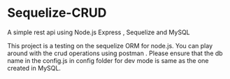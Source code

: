 # Sequelize-CRUD
A simple rest api using Node.js Express , Sequelize and MySQL

This project is a testing on the sequelize ORM for node.js. You can play around with the crud operations using postman . 
Please ensure that the db name in the config.js in config folder for dev mode is same as the one created in MySQL.
